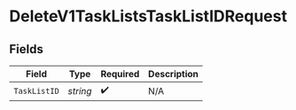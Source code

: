 # DeleteV1TaskListsTaskListIDRequest


## Fields

| Field              | Type               | Required           | Description        |
| ------------------ | ------------------ | ------------------ | ------------------ |
| `TaskListID`       | *string*           | :heavy_check_mark: | N/A                |